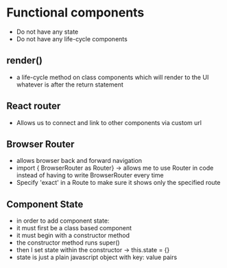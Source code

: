 # Functional components

- Do not have any state
- Do not have any life-cycle components

## render()

- a life-cycle method on class components which will render to the UI whatever is after the return statement

## React router

- Allows us to connect and link to other components via custom url

## Browser Router

- allows browser back and forward navigation
- import { BrowserRouter as Router} -> allows me to use Router in code instead of having to write BrowserRouter every time
- Specify 'exact' in a Route to make sure it shows only the specified route

## Component State

- in order to add component state:
- it must first be a class based component
- it must begin with a constructor method
- the constructor method runs super()
- then I set state within the constructor -> this.state = {}
- state is just a plain javascript object with key: value pairs
